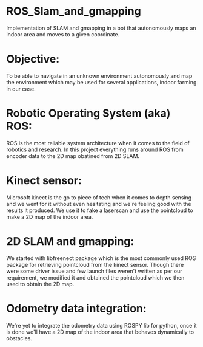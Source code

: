 # ROS_Slam_and_gmapping
Implementation of SLAM and gmapping in a bot that autonomously maps an indoor area and moves to a given coordinate.

# Objective:
To be able to navigate in an unknown environment autonomously and map the environment which may be used for several applications, indoor farming in our case.

# Robotic Operating System (aka) ROS:
ROS is the most reliable system architecture when it comes to the field of robotics and research. In this project everything runs around ROS from encoder data to the 2D map obatined from 2D SLAM.

# Kinect sensor:
Microsoft kinect is the go to piece of tech when it comes to depth sensing and we went for it without even hesitating and we're feeling good with the results it produced. We use it to fake a laserscan and use the pointcloud to make a 2D map of the indoor area.

# 2D SLAM and gmapping:
We started with libfreenect package which is the most commonly used ROS package for retrieving pointcloud from the kinect sensor. Though there were some driver issue and few launch files weren't written as per our requirement, we modified it and obtained the pointcloud which we then used to obtain the 2D map.

# Odometry data integration:
We're yet to integrate the odometry data using ROSPY lib for python, once it is done we'll have a 2D map of the indoor area that behaves dynamically to obstacles.


